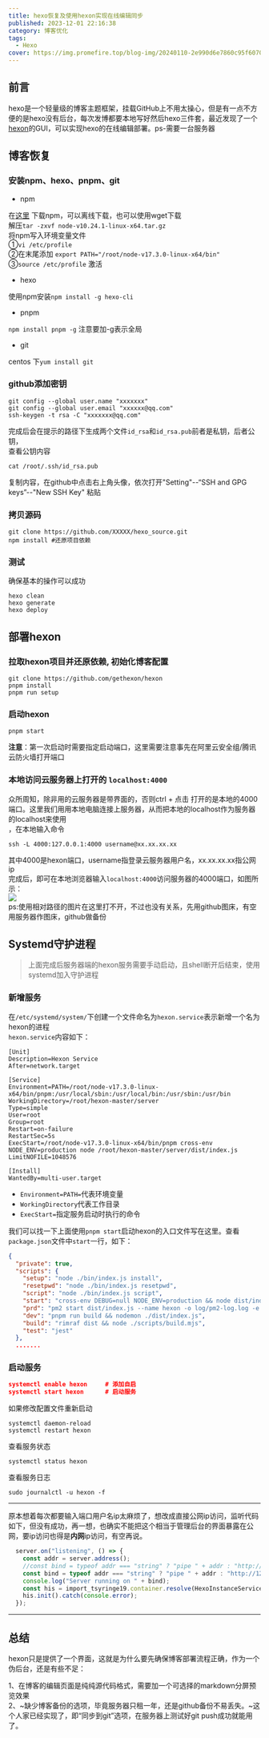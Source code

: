```yaml
---
title: hexo恢复及使用hexon实现在线编辑同步
published: 2023-12-01 22:16:38
category: 博客优化
tags:
  - Hexo
cover: https://img.promefire.top/blog-img/20240110-2e990d6e7860c95f607084cd84862c82.png
---
```


## 前言
hexo是一个轻量级的博客主题框架，挂载GitHub上不用太操心，但是有一点不方便的是hexo没有后台，每次发博都要本地写好然后hexo三件套，最近发现了一个[hexon](https://github.com/gethexon/hexon)的GUI，可以实现hexo的在线编辑部署。ps-需要一台服务器
## 博客恢复
### 安装npm、hexo、pnpm、git

- npm

在[这里](https://registry.npmmirror.com/binary.html?path=node/latest-v10.x/) 下载npm，可以离线下载，也可以使用wget下载<br />解压`tar -zxvf node-v10.24.1-linux-x64.tar.gz`<br />将npm写入环境变量文件<br />①`vi /etc/profile`<br />②在末尾添加 `export PATH="/root/node-v17.3.0-linux-x64/bin"`<br />③`source /etc/profile` 激活

- hexo

使用npm安装`npm install -g hexo-cli`

- pnpm

`npm install pnpm -g` 注意要加-g表示全局

- git

centos 下`yum install git  `
### github添加密钥
```
git config --global user.name "xxxxxxx"
git config --global user.email "xxxxxx@qq.com"
ssh-keygen -t rsa -C "xxxxxxx@qq.com"
```


完成后会在提示的路径下生成两个文件`id_rsa`和`id_rsa.pub`前者是私钥，后者公钥，<br />查看公钥内容
```shell
cat /root/.ssh/id_rsa.pub
```
复制内容，在github中点击右上角头像，依次打开"Setting"--“SSH and GPG keys”--"New SSH Key" 粘贴
### 拷贝源码
```shell
git clone https://github.com/XXXXX/hexo_source.git
npm install #还原项目依赖
```
### 测试
确保基本的操作可以成功
```shell
hexo clean
hexo generate
hexo deploy
```

## 部署hexon
### 拉取hexon项目并还原依赖, 初始化博客配置
```shell
git clone https://github.com/gethexon/hexon 
pnpm install 
pnpm run setup
```
### 启动hexon
```shell
pnpm start
```

**注意**：第一次启动时需要指定启动端口，这里需要注意事先在阿里云安全组/腾讯云防火墙打开端口
### 本地访问云服务器上打开的  `localhost:4000`
众所周知，除非用的云服务器是带界面的，否则ctrl + 点击 打开的是本地的4000端口。这里我们用用本地电脑连接上服务器，从而把本地的localhost作为服务器的localhost来使用<br />，在本地输入命令
```shell
ssh -L 4000:127.0.0.1:4000 username@xx.xx.xx.xx
```
其中4000是hexon端口，username指登录云服务器用户名，xx.xx.xx.xx指公网ip<br />完成后，即可在本地浏览器输入`localhost:4000`访问服务器的4000端口，如图所示：<br />![](https://img.promefire.top/blog-img/20240110-2e990d6e7860c95f607084cd84862c82.png)<br />ps:使用相对路径的图片在这里打不开，不过也没有关系，先用github图床，有空用服务器作图床，github做备份

## Systemd守护进程
> 上面完成后服务器端的hexon服务需要手动启动，且shell断开后结束，使用systemd加入守护进程

### 新增服务
在`/etc/systemd/system/`下创建一个文件命名为`hexon.service`表示新增一个名为hexon的进程<br />`hexon.service`内容如下：
```shell
[Unit]
Description=Hexon Service
After=network.target

[Service]
Environment=PATH=/root/node-v17.3.0-linux-x64/bin/pnpm:/usr/local/sbin:/usr/local/bin:/usr/sbin:/usr/bin
WorkingDirectory=/root/hexon-master/server
Type=simple
User=root
Group=root
Restart=on-failure
RestartSec=5s
ExecStart=/root/node-v17.3.0-linux-x64/bin/pnpm cross-env NODE_ENV=production node /root/hexon-master/server/dist/index.js
LimitNOFILE=1048576

[Install]
WantedBy=multi-user.target
```

- `Environment=PATH=`代表环境变量
- `WorkingDirectory`代表工作目录
- `ExecStart=`指定服务启动时执行的命令

我们可以找一下上面使用`pnpm start`启动hexon的入口文件写在这里。查看`package.json`文件中`start`一行，如下：
```json
{
  "private": true,
  "scripts": {
    "setup": "node ./bin/index.js install",
    "resetpwd": "node ./bin/index.js resetpwd",
    "script": "node ./bin/index.js script",
    "start": "cross-env DEBUG=null NODE_ENV=production && node dist/index.js",
    "prd": "pm2 start dist/index.js --name hexon -o log/pm2-log.log -e log/pm2-err.log",
    "dev": "pnpm run build && nodemon ./dist/index.js",
    "build": "rimraf dist && node ./scripts/build.mjs",
    "test": "jest"
  },
  .......
```
### 启动服务
```json
systemctl enable hexon     # 添加自启
systemctl start hexon      # 启动服务
```
如果修改配置文件重新启动
```shell
systemctl daemon-reload
systemctl restart hexon
```
查看服务状态
```shell
systemctl status hexon
```
查看服务日志
```shell
sudo journalctl -u hexon -f
```

---

原本想着每次都要输入端口用户名ip太麻烦了，想改成直接公网ip访问，监听代码如下，但没有成功，再一想，也确实不能把这个相当于管理后台的界面暴露在公网，要ip访问也得是**内网**ip访问，有空再说。
```javascript
  server.on("listening", () => {
    const addr = server.address();
    //const bind = typeof addr === "string" ? "pipe " + addr : "http://localhost:" + addr.port;
    const bind = typeof addr === "string" ? "pipe " + addr : "http://124.221.201.197:" + addr.port;
    console.log("Server running on " + bind);
    const his = import_tsyringe19.container.resolve(HexoInstanceService);
    his.init().catch(console.error);
  });
```

---

## 总结

​		hexon只是提供了一个界面，这就是为什么要先确保博客部署流程正确，作为一个伪后台，还是有些不足：

1、在博客的编辑页面是纯纯源代码格式，需要加一个可选择的markdown分屏预览效果<br />2、~缺少博客备份的选项，毕竟服务器只租一年，还是github备份不易丢失。~这个人家已经实现了，即“同步到git”选项，在服务器上测试好git push成功就能用了。